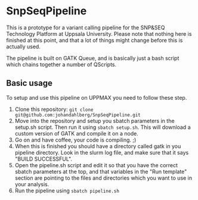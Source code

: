 SnpSeqPipeline
==============

This is a prototype for a variant calling pipeline for the SNP&SEQ Technology Platform at Uppsala University. Please note that nothing here is finished at this point, and that a lot of things might change before this is actually used.

The pipeline is built on GATK Queue, and is basically just a bash script which chains together a number of QScripts.

Basic usage
-----------

To setup and use this pipeline on UPPMAX you need to follow these step.

1. Clone this repository: `git clone git@github.com:johandahlberg/SnpSeqPipeline.git`
2. Move into the repository and setup you sbatch parameters in the setup.sh script. Then run it using `sbatch setup.sh`. This will download a custom version of GATK and compile it on a node.
3. Go on and have coffee, your code is compiling. ;)
4. When this is finished you should have a directory called gatk in you pipeline directory. Look in the slurm log file, and make sure that it says "BUILD SUCCESSFUL".
5. Open the pipeline.sh script and edit it so that you have the correct sbatch parameters at the top, and that variables in the "Run template" section are pointing to the files and directories which you want to use in your analysis.
6. Run the pipeline using `sbatch pipeline.sh`
